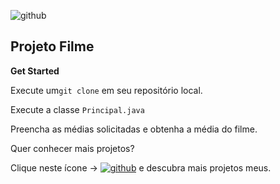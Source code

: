 

![github](https://img.shields.io/static/v1?label=Java&message=Projeto%20Filme&color=%23FF0004&style=plastic&logo=Oracle)

## Projeto Filme

**Get Started**

Execute um`git clone` em seu repositório local.

Execute a classe `Principal.java`

Preencha as médias solicitadas e obtenha a média do filme.


Quer conhecer mais projetos?

Clique neste ícone ->   <a href="https://www.linkedin.com/in/guilhermeguedesgag/">![github](https://img.shields.io/badge/Linkedin-007?style=for-the-badge&logo=linkedin&style=flat&logoColor=white)</a> e descubra mais projetos meus.